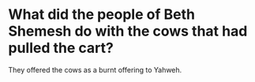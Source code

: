 # What did the people of Beth Shemesh do with the cows that had pulled the cart?

They offered the cows as a burnt offering to Yahweh.
